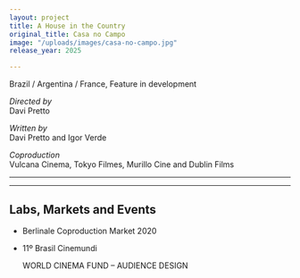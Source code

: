 ```yaml
---
layout: project
title: A House in the Country
original_title: Casa no Campo
image: "/uploads/images/casa-no-campo.jpg"
release_year: 2025

---
```

Brazil / Argentina / France, Feature in development

_Directed by_  
Davi Pretto

_Written by_  
Davi Pretto and Igor Verde

_Coproduction_  
Vulcana Cinema, Tokyo Filmes, Murillo Cine and Dublin Films

***

***

## Labs, Markets and Events

* Berlinale Coproduction Market 2020
* 11º Brasil Cinemundi

  WORLD CINEMA FUND – AUDIENCE DESIGN
